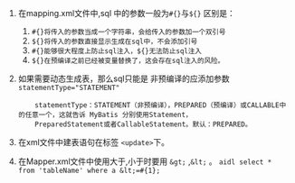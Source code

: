 1.  在mapping.xml文件中,sql 中的参数一般为`#{}`与`${}`
    区别是：<br>
       1.  `#{}将传入的参数当成一个字符串，会给传入的参数加一个双引号`
       2.  `${}将传入的参数直接显示生成在sql中，不会添加引号`
       3.  `#{}能够很大程度上防止sql注入，${}无法防止sql注入`
       4.  `${}在预编译之前已经被变量替换了，这会存在sql注入的风险。`
2.  如果需要动态生成表，那么sql只能是 非预编译的应添加参数 `statementType="STATEMENT"`
    ```aidl
        statementType：STATEMENT（非预编译），PREPARED（预编译）或CALLABLE中的任意一个，这就告诉 MyBatis 分别使用Statement，
        PreparedStatement或者CallableStatement。默认：PREPARED。
    ```
3.  在xml文件中建表语句在标签 `<update>`下。

4.  在Mapper.xml文件中使用大于,小于时要用 `&gt;` ,`&lt;` 。
         ```aidl
            select * from 'tableName' where a &lt;=#{1};
        ```